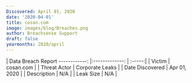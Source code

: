 ```yaml
---
Discovered: April 01, 2020
date: '2020-04-01'
title: cosan.com
image: images/blog/Breaches.png
author: Breachsense Support
draft: false
yearmonths: 2020/april
---
```



| Data Breach Report
------------:   |:-------------:    | :-----:|
| Victim    | cosan.com      | 
| Threat Actor    | Corporate Leaks      | 
| Date Discovered    | Apr 01, 2020      | 
| Description    | N/A      | 
| Leak Size    | N/A      | 

